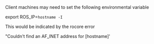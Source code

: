 Client machines may need to set the following environmental variable

export ROS_IP=`hostname -I`

This would be indicated by the rocore error 

"Couldn't find an AF_INET address for [hostname]'
